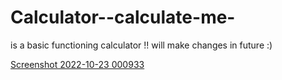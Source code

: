 # Calculator--calculate-me-
is a basic functioning calculator !!
will make changes in future :)

[Screenshot 2022-10-23 000933](https://user-images.githubusercontent.com/100332850/197374526-07d311e1-9068-4fc3-9d2f-95c203f285b5.png)
